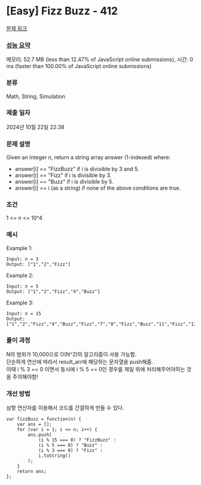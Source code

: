 # [Easy] Fizz Buzz - 412

[문제 링크](https://leetcode.com/problems/fizz-buzz/)

### [성능 요약](https://leetcode.com/submissions/detail/1399217555/)

메모리: 52.7 MB (less than 12.47% of JavaScript online submissions), 시간: 0 ms (faster than 100.00% of JavaScript online submissions)

### 분류

Math, String, Simulation

### 제출 일자

2024년 10월 22일 22:38

### 문제 설명

<p>Given an integer n, return a string array answer (1-indexed) where:</p>

- answer[i] == "FizzBuzz" if i is divisible by 3 and 5.
-  answer[i] == "Fizz" if i is divisible by 3.
-  answer[i] == "Buzz" if i is divisible by 5.
-  answer[i] == i (as a string) if none of the above conditions are true.

### 조건
<p>1 <= n <= 10^4</p>


### 예시

Example 1:
```
Input: n = 3
Output: ["1","2","Fizz"]
```

Example 2:
```
Input: n = 5
Output: ["1","2","Fizz","4","Buzz"]
```

Example 3:
```
Input: n = 15
Output: ["1","2","Fizz","4","Buzz","Fizz","7","8","Fizz","Buzz","11","Fizz","13","14","FizzBuzz"]
```

### 풀이 과정
N의 범위가 10,000으로 O(N^2)의 알고리즘이 사용 가능함.<br>
단순하게 연산에 따라서 result_arr에 해당하는 문자열을 push해줌.<br>
이때 i % 3 == 0 이면서 동시에 i % 5 == 0인 경우를 제일 위에 처리해주어야하는 것을 주의해야함!


### 개선 방법
삼항 연산자를 이용해서 코드를 간결하게 만들 수 있다.

```
var fizzBuzz = function(n) {
    var ans = [];
    for (var i = 1; i <= n; i++) {
        ans.push(
            (i % 15 === 0) ? "FizzBuzz" :
            (i % 5 === 0) ? "Buzz" :
            (i % 3 === 0) ? "Fizz" :
            i.toString()
        );
    }
    return ans;
};
```
